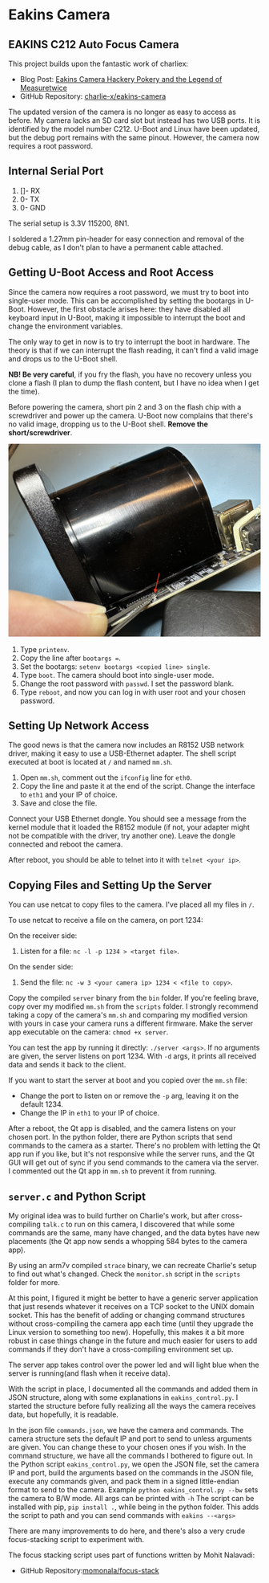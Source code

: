 # Eakins Camera

## EAKINS C212 Auto Focus Camera

This project builds upon the fantastic work of charliex:
- Blog Post: [Eakins Camera Hackery Pokery and the Legend of Measuretwice](https://charliex2.wordpress.com/2020/01/14/eakins-camera-hackery-pokery-and-the-legend-of-measuretwice/)
- GitHub Repository: [charlie-x/eakins-camera](https://github.com/charlie-x/eakins-camera)

The updated version of the camera is no longer as easy to access as before. My camera lacks an SD card slot but instead has two USB ports. It is identified by the model number C212. U-Boot and Linux have been updated, but the debug port remains with the same pinout. However, the camera now requires a root password.

## Internal Serial Port

1. []- RX 
2. 0- TX
3. 0- GND

The serial setup is 3.3V 115200, 8N1.

I soldered a 1.27mm pin-header for easy connection and removal of the debug cable, as I don't plan to have a permanent cable attached.

## Getting U-Boot Access and Root Access

Since the camera now requires a root password, we must try to boot into single-user mode. 
This can be accomplished by setting the bootargs in U-Boot. 
However, the first obstacle arises here: they have disabled all keyboard input in U-Boot, making it impossible to interrupt the boot and change the environment variables.

The only way to get in now is to try to interrupt the boot in hardware. The theory is that if we can interrupt the flash reading, it can't find a valid image and drops us to the U-Boot shell.

**NB! Be very careful**, if you fry the flash, you have no recovery unless you clone a flash (I plan to dump the flash content, but I have no idea when I get the time).

Before powering the camera, short pin 2 and 3 on the flash chip with a screwdriver and power up the camera. U-Boot now complains that there's no valid image, dropping us to the U-Boot shell. **Remove the short/screwdriver**.

![flash](img/flash.jpg)


1. Type `printenv`.
2. Copy the line after `bootargs =`.
3. Set the bootargs: `setenv bootargs <copied line> single`.
4. Type `boot`. The camera should boot into single-user mode.
5. Change the root password with `passwd`. I set the password blank.
6. Type `reboot`, and now you can log in with user root and your chosen password.

## Setting Up Network Access

The good news is that the camera now includes an R8152 USB network driver, making it easy to use a USB-Ethernet adapter. The shell script executed at boot is located at `/` and named `mm.sh`.

1. Open `mm.sh`, comment out the `ifconfig` line for `eth0`.
2. Copy the line and paste it at the end of the script. Change the interface to `eth1` and your IP of choice.
3. Save and close the file.

Connect your USB Ethernet dongle. You should see a message from the kernel module that it loaded the R8152 module (if not, your adapter might not be compatible with the driver, try another one). Leave the dongle connected and reboot the camera.

After reboot, you should be able to telnet into it with `telnet <your ip>`.

## Copying Files and Setting Up the Server

You can use netcat to copy files to the camera. I've placed all my files in `/`.

To use netcat to receive a file on the camera, on port 1234:

On the receiver side:
1. Listen for a file: `nc -l -p 1234 > <target file>`.

On the sender side:
1. Send the file: `nc -w 3 <your camera ip> 1234 < <file to copy>`.

Copy the compiled `server` binary from the `bin` folder. If you're feeling brave, copy over my modified `mm.sh` from the `scripts` folder. I strongly recommend taking a copy of the camera's `mm.sh` and comparing my modified version with yours in case your camera runs a different firmware. Make the server app executable on the camera: `chmod +x server`.

You can test the app by running it directly: `./server <args>`. If no arguments are given, the server listens on port 1234. With `-d` args, it prints all received data and sends it back to the client.

If you want to start the server at boot and you copied over the `mm.sh` file:
- Change the port to listen on or remove the `-p` arg, leaving it on the default 1234.
- Change the IP in `eth1` to your IP of choice.

After a reboot, the Qt app is disabled, and the camera listens on your chosen port. In the python folder, there are Python scripts that send commands to the camera as a starter. There's no problem with letting the Qt app run if you like, but it's not responsive while the server runs, and the Qt GUI will get out of sync if you send commands to the camera via the server. I commented out the Qt app in `mm.sh` to prevent it from running.

## `server.c` and Python Script

My original idea was to build further on Charlie's work, but after cross-compiling `talk.c` to run on this camera, I discovered that while some commands are the same, many have changed, and the data bytes have new placements (the Qt app now sends a whopping 584 bytes to the camera app).

By using an arm7v compiled `strace` binary, we can recreate Charlie's setup to find out what's changed. Check the `monitor.sh` script in the `scripts` folder for more.

At this point, I figured it might be better to have a generic server application that just resends whatever it receives on a TCP socket to the UNIX domain socket. This has the benefit of adding or changing command structures without cross-compiling the camera app each time (until they upgrade the Linux version to something too new). Hopefully, this makes it a bit more robust in case things change in the future and much easier for users to add commands if they don't have a cross-compiling environment set up.

The server app takes control over the power led and will light blue when the server is running(and flash when it receive data).

With the script in place, I documented all the commands and added them in JSON structure, along with some explanations in `eakins_control.py`. I started the structure before fully realizing all the ways the camera receives data, but hopefully, it is readable.

In the json file `commands.json`, we have the camera and commands. The camera structure sets the default IP and port to send to unless arguments are given. You can change these to your chosen ones if you wish. In the command structure, we have all the commands I bothered to figure out. In the Python script `eakins_control.py`, we open the JSON file, set the camera IP and port, build the arguments based on the commands in the JSON file, execute any commands given, and pack them in a signed little-endian format to send to the camera.
Example `python eakins_control.py --bw` sets the camera to B/W mode. All args can be printed with `-h`
The script can be installed with pip, `pip install .`, while being in the python folder. This adds the script to path and you can send commands with `eakins --<args>`

There are many improvements to do here, and there's also a very crude focus-stacking script to experiment with.

The focus stacking script uses part of functions written by Mohit Nalavadi:  
- GitHub Repository:[momonala/focus-stack](https://github.com/momonala/focus-stack)


